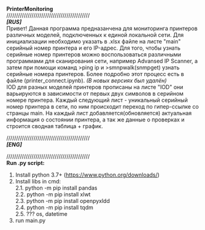 **PrinterMonitoring**   
///////////////////////////////////////////  
***[RUS]***  
Привет! Данная программа предназанчена для мониторинга принтеров различных моделей, подключенных к единой локальной сети. 
Для инициализации необходимо указать в .xlsx файле на листе "main" серийный номер принтера и его IP-адрес. 
Для того, чтобы узнать серийные номер принтеров можно воспользоваться различными программами для сканирования сети, например Advansed IP Scanner, а затем при помощи команд >ping ip и >smnpwalk(snmpget) узнать серийные номера принтеров. Более подробно этот процесс есть в файле (printer_connect.ipynb). *(В новых версиях был удалён)*  
IOD для разных моделей принтеров прописаны на листе "IOD" они варьируются в зависимости от первых двух символов в серийном номере принтера.
Каждый следующий лист - уникальный серийный номер принтера в сети, по ним происходит переход по гипер-ссылке со странцы main.
На каждый лист добавляется(обновляется) актуальная информация о состоянии принтера, а так же данные о проверках и строится сводная таблица + график.

///////////////////////////////////////////  
***[ENG]***


///////////////////////////////////////////  
**Run .py script:**   
1. Install python 3.7+ (https://www.python.org/downloads/)
2. Install libs in cmd:  
  2.1. python -m pip install pandas  
  2.2. python -m pip install xlwt  
  2.3. python -m pip install openpyxldd  
  2.4. python -m pip install tqdm  
  2.5. ??? os, datetime  
3. run main.py
